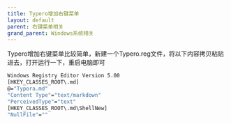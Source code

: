 ```yaml
---
title: Typero增加右键菜单
layout: default
parent: 右键菜单相关
grand_parent: Windows系统相关
---
```

Typero增加右键菜单比较简单，新建一个Typero.reg文件，将以下内容拷贝粘贴进去，打开运行一下，重启电脑即可
``` bash
Windows Registry Editor Version 5.00
[HKEY_CLASSES_ROOT\.md]
@="Typora.md"
"Content Type"="text/markdown"
"PerceivedType"="text"
[HKEY_CLASSES_ROOT\.md\ShellNew]
"NullFile"=""
```
